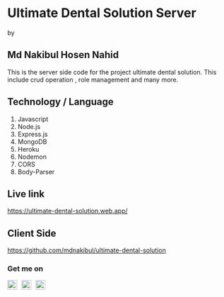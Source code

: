 # Ultimate Dental Solution Server
by 
## Md Nakibul Hosen Nahid
This is the server side code for the project ultimate dental solution. This include crud operation , role management and many more.

## Technology / Language 
1. Javascript
2. Node.js
3. Express.js
4. MongoDB
5. Heroku
6. Nodemon
7. CORS
8. Body-Parser

## Live link
https://ultimate-dental-solution.web.app/

## Client Side 
https://github.com/mdnakibul/ultimate-dental-solution

### Get me on 

 [<img align="left" alt="Md Nakibul Hosen | LinkedIn" width="22px" style="margin-right:10px;" src="https://i.ibb.co/JqcJ9YD/linkedin.png" />][linkedin]
 [<img align="left" alt="Md Nakibul Hosen | Medium" width="22px" style="margin-right:10px;" src="https://i.ibb.co/zPVtfVn/medium-logo.png" />][medium]
 [<img align="left" alt="Md Nakibul Hosen | Medium" width="22px" src="https://i.ibb.co/8641hsQ/planet-earth.png" />][website]


[linkedin]: https://www.linkedin.com/in/md-nakibul-hosen-nahid/
[medium]: https://nakibulhosen.medium.com/
[website]: https://mdnakibul.netlify.app